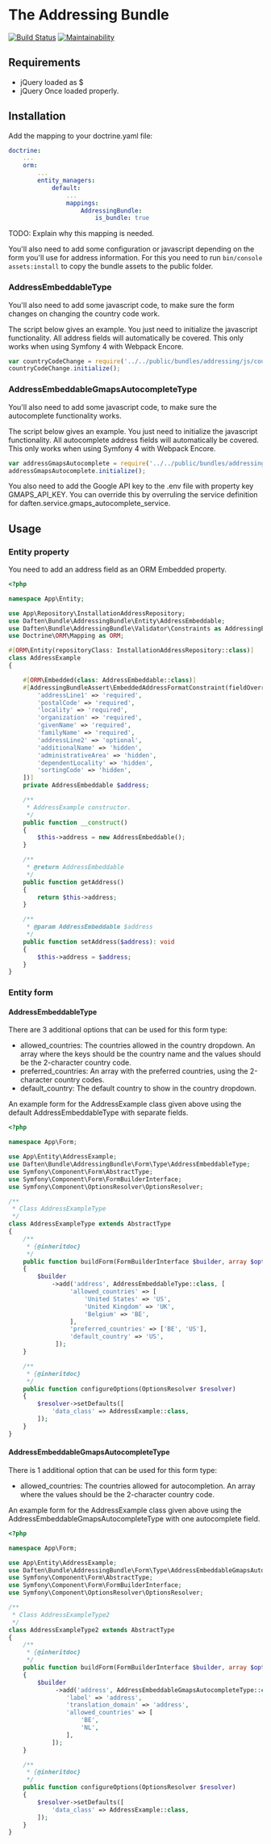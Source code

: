 # The Addressing Bundle

[![Build Status](https://travis-ci.org/daften/addressing-bundle.svg?branch=develop)](https://travis-ci.org/daften/addressing-bundle)
[![Maintainability](https://api.codeclimate.com/v1/badges/c8d0411c6ae51c1f1119/maintainability)](https://codeclimate.com/github/daften/addressing-bundle/maintainability)

## Requirements

* jQuery loaded as $
* jQuery Once loaded properly.

## Installation

Add the mapping to your doctrine.yaml file:

```yaml
doctrine:
    ...
    orm:
        ...
        entity_managers:
            default:
                ...
                mappings:
                    AddressingBundle:
                        is_bundle: true
```

TODO: Explain why this mapping is needed.

You'll also need to add some configuration or javascript depending on the form you'll use for address information. For
this you need to run `bin/console assets:install` to copy the bundle assets to the public folder.

### AddressEmbeddableType

You'll also need to add some javascript code, to make sure the form changes on
changing the country code work.

The script below gives an example. You just need to initialize the javascript functionality. All address fields will
automatically be covered. This only works when using Symfony 4 with Webpack Encore.

```javascript
var countryCodeChange = require('../../public/bundles/addressing/js/countryCodeChange');
countryCodeChange.initialize();
```

### AddressEmbeddableGmapsAutocompleteType

You'll also need to add some javascript code, to make sure the autocomplete functionality works.

The script below gives an example. You just need to initialize the javascript functionality. All autocomplete address
fields will automatically be covered. This only works when using Symfony 4 with Webpack Encore.

```javascript
var addressGmapsAutocomplete = require('../../public/bundles/addressing/js/addressGmapsAutocomplete');
addressGmapsAutocomplete.initialize();
```

You also need to add the Google API key to the .env file with property key GMAPS_API_KEY. You can override this by
overruling the service definition for daften.service.gmaps_autocomplete_service.

## Usage

### Entity property

You need to add an address field as an ORM Embedded property.

```php
<?php

namespace App\Entity;

use App\Repository\InstallationAddressRepository;
use Daften\Bundle\AddressingBundle\Entity\AddressEmbeddable;
use Daften\Bundle\AddressingBundle\Validator\Constraints as AddressingBundleAssert;
use Doctrine\ORM\Mapping as ORM;

#[ORM\Entity(repositoryClass: InstallationAddressRepository::class)]
class AddressExample
{

    #[ORM\Embedded(class: AddressEmbeddable::class)]
    #[AddressingBundleAssert\EmbeddedAddressFormatConstraint(fieldOverrides: [
        'addressLine1' => 'required',
        'postalCode' => 'required',
        'locality' => 'required',
        'organization' => 'required',
        'givenName' => 'required',
        'familyName' => 'required',
        'addressLine2' => 'optional',
        'additionalName' => 'hidden',
        'administrativeArea' => 'hidden',
        'dependentLocality' => 'hidden',
        'sortingCode' => 'hidden',
    ])]
    private AddressEmbeddable $address;

    /**
     * AddressExample constructor.
     */
    public function __construct()
    {
        $this->address = new AddressEmbeddable();
    }

    /**
     * @return AddressEmbeddable
     */
    public function getAddress()
    {
        return $this->address;
    }

    /**
     * @param AddressEmbeddable $address
     */
    public function setAddress($address): void
    {
        $this->address = $address;
    }
}
```

### Entity form

#### AddressEmbeddableType

There are 3 additional options that can be used for this form type:

* allowed_countries: The countries allowed in the country dropdown. An array where the keys should be the country name
  and the values should be the 2-character country code.
* preferred_countries: An array with the preferred countries, using the 2-character country codes.
* default_country: The default country to show in the country dropdown.

An example form for the AddressExample class given above using the default AddressEmbeddableType with separate fields.

```php
<?php

namespace App\Form;

use App\Entity\AddressExample;
use Daften\Bundle\AddressingBundle\Form\Type\AddressEmbeddableType;
use Symfony\Component\Form\AbstractType;
use Symfony\Component\Form\FormBuilderInterface;
use Symfony\Component\OptionsResolver\OptionsResolver;

/**
 * Class AddressExampleType
 */
class AddressExampleType extends AbstractType
{
    /**
     * {@inheritdoc}
     */
    public function buildForm(FormBuilderInterface $builder, array $options)
    {
        $builder
            ->add('address', AddressEmbeddableType::class, [
                 'allowed_countries' => [
                     'United States' => 'US',
                     'United Kingdom' => 'UK',
                     'Belgium' => 'BE',
                 ],
                 'preferred_countries' => ['BE', 'US'],
                 'default_country' => 'US',
             ]);
    }

    /**
     * {@inheritdoc}
     */
    public function configureOptions(OptionsResolver $resolver)
    {
        $resolver->setDefaults([
            'data_class' => AddressExample::class,
        ]);
    }
}
```

#### AddressEmbeddableGmapsAutocompleteType

There is 1 additional option that can be used for this form type:

* allowed_countries: The countries allowed for autocompletion. An array where the values should be the 2-character
  country code.

An example form for the AddressExample class given above using the AddressEmbeddableGmapsAutocompleteType with one
autocomplete field.

```php
<?php

namespace App\Form;

use App\Entity\AddressExample;
use Daften\Bundle\AddressingBundle\Form\Type\AddressEmbeddableGmapsAutocompleteType;
use Symfony\Component\Form\AbstractType;
use Symfony\Component\Form\FormBuilderInterface;
use Symfony\Component\OptionsResolver\OptionsResolver;

/**
 * Class AddressExampleType2
 */
class AddressExampleType2 extends AbstractType
{
    /**
     * {@inheritdoc}
     */
    public function buildForm(FormBuilderInterface $builder, array $options)
    {
        $builder
             ->add('address', AddressEmbeddableGmapsAutocompleteType::class, [
                'label' => 'address',
                'translation_domain' => 'address',
                'allowed_countries' => [
                    'BE',
                    'NL',
                ],
            ]);
    }

    /**
     * {@inheritdoc}
     */
    public function configureOptions(OptionsResolver $resolver)
    {
        $resolver->setDefaults([
            'data_class' => AddressExample::class,
        ]);
    }
}
```
